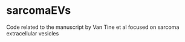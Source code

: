 # sarcomaEVs
Code related to the manuscript by Van Tine et al focused on sarcoma extracellular vesicles

